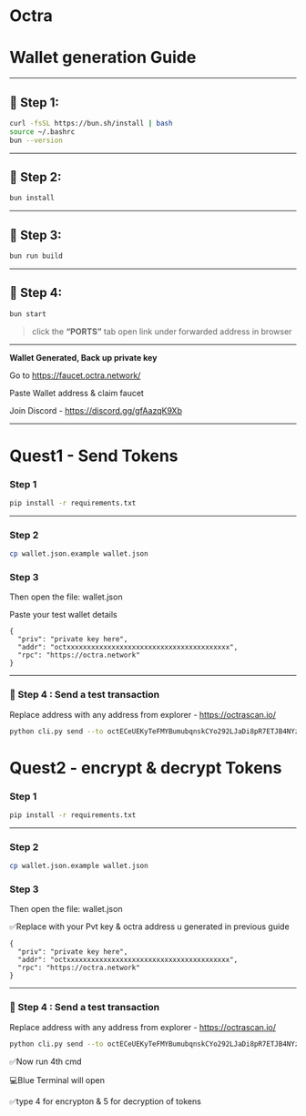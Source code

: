 # Octra

# Wallet generation Guide


---

## 🔹 Step 1:

```bash
curl -fsSL https://bun.sh/install | bash
source ~/.bashrc
bun --version
````

---

## 🔹 Step 2:

```bash
bun install
```

---

## 🔹 Step 3:

```bash
bun run build
```

---

## 🔹 Step 4:

```bash
bun start
```

> click the **“PORTS”** tab open link under forwarded address in browser

---

**Wallet Generated, Back up private key**

Go to https://faucet.octra.network/

Paste Wallet address & claim faucet

Join Discord - https://discord.gg/gfAazqK9Xb

---

# Quest1 - Send Tokens

### Step 1

```bash
pip install -r requirements.txt
````

---

### Step 2

```bash
cp wallet.json.example wallet.json
```

### Step 3 
Then open the file: wallet.json

Paste your test wallet details 


```
{
  "priv": "private key here",
  "addr": "octxxxxxxxxxxxxxxxxxxxxxxxxxxxxxxxxxxxxxxxx",
  "rpc": "https://octra.network"
}
```

---

### 🔹 Step 4 : Send a test transaction

Replace address with any address from explorer - https://octrascan.io/

```bash
python cli.py send --to octECeUEKyTeFMYBumubqnskCYo292LJaDi8pR7ETJB4NYz --amount 0.01
```
# Quest2 - encrypt & decrypt Tokens

### Step 1

```bash
pip install -r requirements.txt
````

---

### Step 2

```bash
cp wallet.json.example wallet.json
```

### Step 3 
Then open the file: wallet.json

✅Replace with your Pvt key & octra address u generated in previous guide


```
{
  "priv": "private key here",
  "addr": "octxxxxxxxxxxxxxxxxxxxxxxxxxxxxxxxxxxxxxxxx",
  "rpc": "https://octra.network"
}
```

---

### 🔹 Step 4 : Send a test transaction

Replace address with any address from explorer - https://octrascan.io/

```bash
python cli.py send --to octECeUEKyTeFMYBumubqnskCYo292LJaDi8pR7ETJB4NYz --amount 0.01
```

✅Now run 4th cmd

💻Blue Terminal will open

✅type 4 for encrypton & 5 for decryption of tokens
